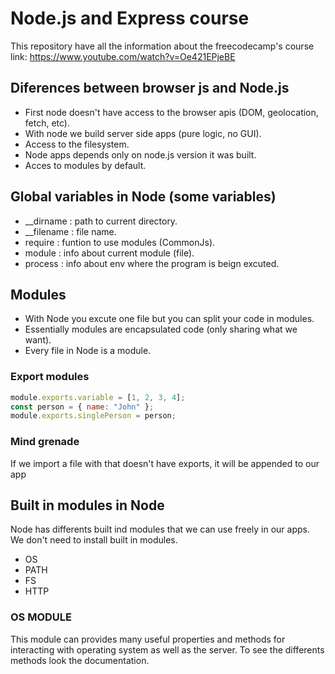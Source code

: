 # Node.js and Express course

This repository have all the information about the freecodecamp's course
link: https://www.youtube.com/watch?v=Oe421EPjeBE

## Diferences between browser js and Node.js

- First node doesn't have access to the browser apis (DOM, geolocation, fetch, etc).
- With node we build server side apps (pure logic, no GUI).
- Access to the filesystem.
- Node apps depends only on node.js version it was built.
- Acces to modules by default.

## Global variables in Node (some variables)

- \_\_dirname : path to current directory.
- \_\_filename : file name.
- require : funtion to use modules (CommonJs).
- module : info about current module (file).
- process : info about env where the program is beign excuted.

## Modules

- With Node you excute one file but you can split your code in modules.
- Essentially modules are encapsulated code (only sharing what we want).
- Every file in Node is a module.

### Export modules

```javascript
module.exports.variable = [1, 2, 3, 4];
const person = { name: "John" };
module.exports.singlePerson = person;
```

### Mind grenade

If we import a file with that doesn't have exports, it will be appended to our app

## Built in modules in Node

Node has differents built ind modules that we can use freely in our apps.
We don't need to install built in modules.

- OS
- PATH
- FS
- HTTP

### OS MODULE

This module can provides many useful properties and methods for interacting with
operating system as well as the server. To see the differents methods look the documentation.
